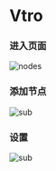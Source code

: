 # Vtro 
### 进入页面
![nodes](./static/nodes.png)
### 添加节点
![sub](./static/sub.png)
### 设置
![sub](./static/set.png)